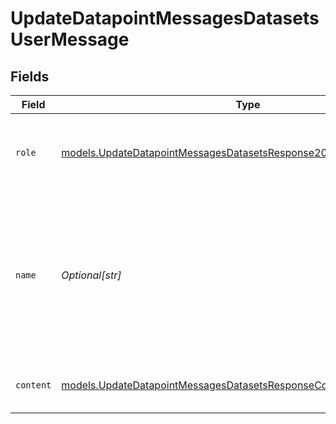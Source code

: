 # UpdateDatapointMessagesDatasetsUserMessage


## Fields

| Field                                                                                                                                              | Type                                                                                                                                               | Required                                                                                                                                           | Description                                                                                                                                        |
| -------------------------------------------------------------------------------------------------------------------------------------------------- | -------------------------------------------------------------------------------------------------------------------------------------------------- | -------------------------------------------------------------------------------------------------------------------------------------------------- | -------------------------------------------------------------------------------------------------------------------------------------------------- |
| `role`                                                                                                                                             | [models.UpdateDatapointMessagesDatasetsResponse200ApplicationJSONRole](../models/updatedatapointmessagesdatasetsresponse200applicationjsonrole.md) | :heavy_check_mark:                                                                                                                                 | The role of the messages author, in this case `user`.                                                                                              |
| `name`                                                                                                                                             | *Optional[str]*                                                                                                                                    | :heavy_minus_sign:                                                                                                                                 | An optional name for the participant. Provides the model information to differentiate between participants of the same role.                       |
| `content`                                                                                                                                          | [models.UpdateDatapointMessagesDatasetsResponseContent](../models/updatedatapointmessagesdatasetsresponsecontent.md)                               | :heavy_check_mark:                                                                                                                                 | The contents of the user message.                                                                                                                  |